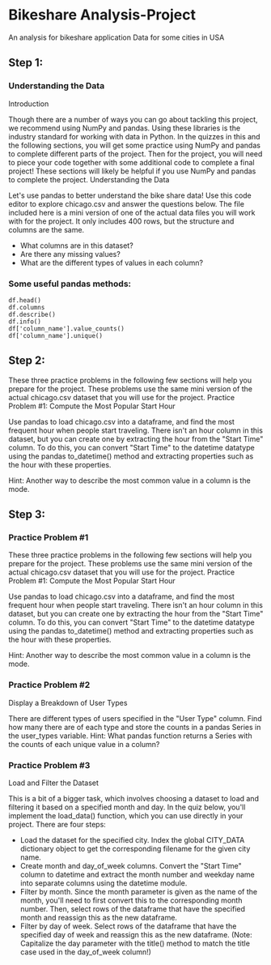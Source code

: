 # Bikeshare Analysis-Project
An analysis for bikeshare application Data for some cities in USA

## Step 1:

### Understanding the Data
Introduction

Though there are a number of ways you can go about tackling this project, we recommend using NumPy and pandas. Using these libraries is the industry standard for working with data in Python. In the quizzes in this and the following sections, you will get some practice using NumPy and pandas to complete different parts of the project. Then for the project, you will need to piece your code together with some additional code to complete a final project! These sections will likely be helpful if you use NumPy and pandas to complete the project.
Understanding the Data

Let's use pandas to better understand the bike share data! Use this code editor to explore chicago.csv and answer the questions below. The file included here is a mini version of one of the actual data files you will work with for the project. It only includes 400 rows, but the structure and columns are the same.

- What columns are in this dataset?
- Are there any missing values?
- What are the different types of values in each column?

### Some useful pandas methods:

    df.head()
    df.columns
    df.describe()
    df.info()
    df['column_name'].value_counts()
    df['column_name'].unique()


## Step 2:

These three practice problems in the following few sections will help you prepare for the project. These problems use the same mini version of the actual chicago.csv dataset that you will use for the project.
Practice Problem #1: Compute the Most Popular Start Hour

Use pandas to load chicago.csv into a dataframe, and find the most frequent hour when people start traveling. There isn't an hour column in this dataset, but you can create one by extracting the hour from the "Start Time" column. To do this, you can convert "Start Time" to the datetime datatype using the pandas to_datetime() method and extracting properties such as the hour with these properties.

Hint: Another way to describe the most common value in a column is the mode.

## Step 3:

### Practice Problem #1

These three practice problems in the following few sections will help you prepare for the project. These problems use the same mini version of the actual chicago.csv dataset that you will use for the project.
Practice Problem #1: Compute the Most Popular Start Hour

Use pandas to load chicago.csv into a dataframe, and find the most frequent hour when people start traveling. There isn't an hour column in this dataset, but you can create one by extracting the hour from the "Start Time" column. To do this, you can convert "Start Time" to the datetime datatype using the pandas to_datetime() method and extracting properties such as the hour with these properties.

Hint: Another way to describe the most common value in a column is the mode.

### Practice Problem #2

Display a Breakdown of User Types

There are different types of users specified in the "User Type" column. Find how many there are of each type and store the counts in a pandas Series in the user_types variable.
Hint: What pandas function returns a Series with the counts of each unique value in a column?

### Practice Problem #3

Load and Filter the Dataset

This is a bit of a bigger task, which involves choosing a dataset to load and filtering it based on a specified month and day. In the quiz below, you'll implement the load_data() function, which you can use directly in your project. There are four steps:

- Load the dataset for the specified city. Index the global CITY_DATA dictionary object to get the corresponding filename for the given city name.
- Create month and day_of_week columns. Convert the "Start Time" column to datetime and extract the month number and weekday name into separate columns using the datetime module.
- Filter by month. Since the month parameter is given as the name of the month, you'll need to first convert this to the corresponding month number. Then, select rows of the dataframe that have the specified month and reassign this as the new dataframe.
- Filter by day of week. Select rows of the dataframe that have the specified day of week and reassign this as the new dataframe. (Note: Capitalize the day parameter with the title() method to match the title case used in the day_of_week column!)
    
